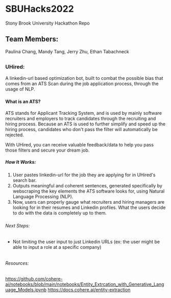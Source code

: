 # SBUHacks2022
Stony Brook University Hackathon Repo

## Team Members:
Paulina Chang, Mandy Tang, Jerry Zhu, Ethan Tabachneck
##
### UHired:
A linkedin-url based optimization bot, built to combat the possible bias that comes from an ATS Scan during the job application process, through the usage of NLP. 
###
#### What is an ATS?
ATS stands for Applicant Tracking System, and is used by mainly software recruiters and employers to track candidates through the recruiting and hiring process. Because an ATS is used to further simplify and speed up the hiring process, candidates who don't pass the filter will automatically be rejected. 

With UHired, you can receive valuable feedback/data to help you pass those filters and secure your dream job. 
####
##### How It Works:
1) User pastes linkedin-url for the job they are applying for in UHired's search bar.
2) Outputs meaningful and coherent sentences, generated specifically by webscraping the key elements the ATS software looks for, using Natural Language Processing (NLP). 
3) Now, users can properly gauge what recruiters and hiring managers are looking for in their resumes and Linkedin profiles. What the users decide to do with the data is completely up to them.
#####
###### Next Steps:
- Not limiting the user input to just Linkedin URLs (ex: the user might be able to input a role at a specific company)
######

###### Resources:
https://github.com/cohere-ai/notebooks/blob/main/notebooks/Entity_Extrcation_with_Generative_Language_Models.ipynb
https://docs.cohere.ai/entity-extraction
######
